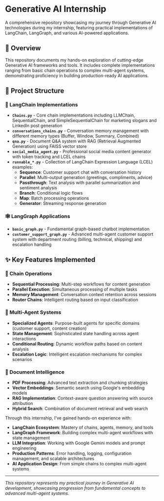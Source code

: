 # Generative AI Internship

A comprehensive repository showcasing my journey through Generative AI technologies during my internship, featuring practical implementations of LangChain, LangGraph, and various AI-powered applications.

## 🎯 Overview

This repository documents my hands-on exploration of cutting-edge Generative AI frameworks and tools. It includes complete implementations ranging from basic chain operations to complex multi-agent systems, demonstrating proficiency in building production-ready AI applications.


## 📁 Project Structure

### 🔗 LangChain Implementations
- **`Chains.py`** - Core chain implementations including LLMChain, SequentialChain, and SimpleSequentialChain for marketing slogans and LinkedIn post generation
- **`conversations_chains.py`** - Conversation memory management with different memory types (Buffer, Window, Summary, Combined)
- **`qna.py`** - Document Q&A system with RAG (Retrieval Augmented Generation) using FAISS vector store
- **`social_media_agent.py`** - Professional social media content generator with token tracking and LCEL chains
- **`runnable_*.py`** - Collection of LangChain Expression Language (LCEL) examples:
  - **Sequence**: Customer support chat with conversation history
  - **Parallel**: Multi-output generation (greetings, compliments, advice)
  - **Passthrough**: Text analysis with parallel summarization and sentiment analysis
  - **Branch**: Conditional logic flows
  - **Map**: Batch processing operations
  - **Generator**: Streaming response generation

### 🕸️ LangGraph Applications  
- **`basic_graph.py`** - Fundamental graph-based chatbot implementation
- **`customer_support_graph.py`** - Advanced multi-agent customer support system with department routing (billing, technical, shipping) and escalation handling

## ✨ Key Features Implemented

### 🔄 Chain Operations
- **Sequential Processing**: Multi-step workflows for content generation
- **Parallel Execution**: Simultaneous processing of multiple tasks
- **Memory Management**: Conversation context retention across sessions
- **Router Chains**: Intelligent routing based on input classification

### 🤖 Multi-Agent Systems
- **Specialized Agents**: Purpose-built agents for specific domains (customer support, content creation)
- **State Management**: Sophisticated state handling across agent interactions
- **Conditional Routing**: Dynamic workflow paths based on content analysis
- **Escalation Logic**: Intelligent escalation mechanisms for complex scenarios

### 📄 Document Intelligence
- **PDF Processing**: Advanced text extraction and chunking strategies
- **Vector Embeddings**: Semantic search using Google's embedding models
- **RAG Implementation**: Context-aware question answering with source attribution
- **Hybrid Search**: Combination of document retrieval and web search


Through this internship, I've gained hands-on experience with:

- **LangChain Ecosystem**: Mastery of chains, agents, memory, and tools
- **LangGraph Framework**: Building complex multi-agent workflows with state management
- **LLM Integration**: Working with Google Gemini models and prompt engineering
- **Production Patterns**: Error handling, logging, configuration management, and scalable architectures
- **AI Application Design**: From simple chains to complex multi-agent systems

---

*This repository represents my practical journey in Generative AI development, showcasing progression from fundamental concepts to advanced multi-agent systems.*